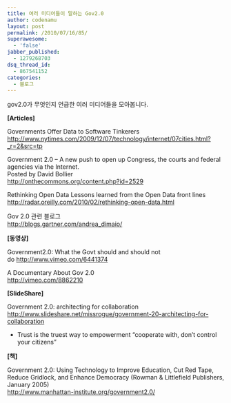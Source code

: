 ```yaml
---
title: 여러 미디어들이 말하는 Gov2.0
author: codenamu
layout: post
permalink: /2010/07/16/85/
superawesome:
  - 'false'
jabber_published:
  - 1279268703
dsq_thread_id:
  - 867541152
categories:
  - 블로그
---
```

gov2.0가 무엇인지 언급한 여러 미디어들을 모아봅니다.

**[Articles]**

Governments Offer Data to Software Tinkerers  
<a href="http://www.nytimes.com/2009/12/07/technology/internet/07cities.html?_r=2&src=tp" target="_blank">http://www.nytimes.com/2009/12/07/technology/internet/07cities.html?_r=2&src=tp</a>

Government 2.0 &#8211; A new push to open up Congress, the courts and federal agencies via the Internet.  
Posted by David Bollier  
<a href="http://onthecommons.org/content.php?id=2529" target="_blank">http://onthecommons.org/content.php?id=2529</a>

Rethinking Open Data Lessons learned from the Open Data front lines  
<a href="http://radar.oreilly.com/2010/02/rethinking-open-data.html" target="_blank">http://radar.oreilly.com/2010/02/rethinking-open-data.html</a>

Gov 2.0 관련 블로그  
<a href="http://blogs.gartner.com/andrea_dimaio/" target="_blank">http://blogs.gartner.com/andrea_dimaio/</a>

**[동영상]**

Government2.0: What the Govt should and should not do <a href="http://www.vimeo.com/6441374" target="_blank">http://www.vimeo.com/6441374</a>

A Documentary About Gov 2.0  
<a href="http://vimeo.com/8862210" target="_blank">http://vimeo.com/8862210</a>

**[SlideShare]**

Government 2.0: architecting for collaboration  
<a href="http://www.slideshare.net/missrogue/government-20-architecting-for-collaboration" target="_blank">http://www.slideshare.net/missrogue/government-20-architecting-for-collaboration</a>  
* Trust is the truest way to empowerment &#8220;cooperate with, don&#8217;t control your citizens&#8221;

**[책]**

Government 2.0: Using Technology to Improve Education, Cut Red Tape, Reduce Gridlock, and Enhance Democracy (Rowman & Littlefield Publishers, January 2005)  
<a href="http://www.manhattan-institute.org/government2.0/" target="_blank">http://www.manhattan-institute.org/government2.0/</a>